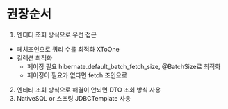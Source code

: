 # 권장순서

1. 엔티티 조회 방식으로 우선 접근
  - 페치조인으로 쿼리 수를 최적화 XToOne
  - 컬렉션 최적화
    - 페이징 필요 hibernate.default_batch_fetch_size, @BatchSize로 최적화
    - 페이징이 필요가 없다면 fetch 조인으로 
2. 엔티티 조회 방식으로 해결이 안되면 DTO 조회 방식 사용
3. NativeSQL or 스프링 JDBCTemplate 사용


